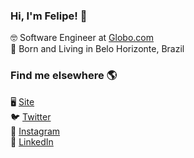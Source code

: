 ### Hi, I'm Felipe! 👋

🤓 Software Engineer at [Globo.com](https://www.linkedin.com/company/globo/) <br>
🏡 Born and Living in Belo Horizonte, Brazil <br>

### Find me elsewhere 🌎

🖥 [Site](https://felipeleao.com) <br>
🐦 [Twitter](https://twitter.com/felipeleaobr) <br>
📸 [Instagram](https://instagram.com/felipeleaobr) <br>
💼 [LinkedIn](https://www.linkedin.com/in/leaofelipe) <br>
